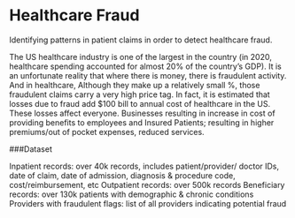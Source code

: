 # Healthcare Fraud
 
 
Identifying patterns in patient claims in order to detect healthcare fraud.
 
The US healthcare industry is one of the largest in the country (in 2020, healthcare spending accounted for almost 20% of the country’s GDP).
It is an unfortunate reality that where there is money, there is fraudulent activity. And in healthcare, Although they make up a relatively small %, those fraudulent claims carry a very high price tag. In fact, it is estimated that losses due to fraud add $100 bill to annual cost of healthcare in the US.
These losses affect everyone. Businesses resulting in increase in cost of providing benefits to employees and Insured Patients; resulting in higher premiums/out of pocket expenses, reduced services.

###Dataset

Inpatient records: over 40k records, includes patient/provider/ doctor IDs, date of claim, date of admission, diagnosis &  procedure  code, cost/reimbursement, etc
Outpatient records: over 500k records
Beneficiary records: over 130k patients with demographic &  chronic conditions
Providers with fraudulent flags: list of all providers indicating potential fraud



